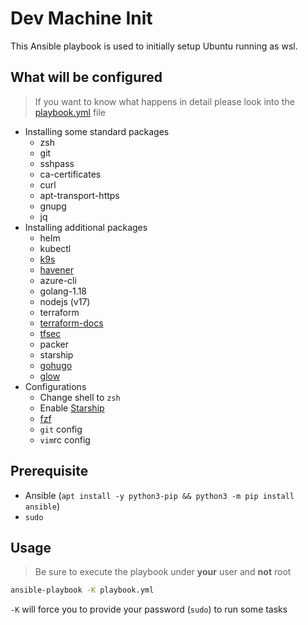 # Dev Machine Init

This Ansible playbook is used to initially setup Ubuntu running as wsl.

## What will be configured

> If you want to know what happens in detail please look into the [playbook.yml](playbook.yml) file

- Installing some standard packages
  - zsh
  - git
  - sshpass
  - ca-certificates
  - curl
  - apt-transport-https
  - gnupg
  - jq
- Installing additional packages
  - helm
  - kubectl
  - [k9s](https://github.com/derailed/k9s)
  - [havener](https://github.com/homeport/havener)
  - azure-cli
  - golang-1.18
  - nodejs (v17)
  - terraform
  - [terraform-docs](https://github.com/terraform-docs/terraform-docs)
  - [tfsec](https://github.com/aquasecurity/tfsec)
  - packer
  - starship
  - [gohugo](https://gohugo.io)
  - [glow](https://github.com/charmbracelet/glow)
- Configurations
  - Change shell to `zsh`
  - Enable [Starship](https://starship.rs)
  - [fzf](https://github.com/junegunn/fzf)
  - `git` config
  - `vim`rc config

## Prerequisite

- Ansible (`apt install -y python3-pip && python3 -m pip install ansible`)
- `sudo`

## Usage

> Be sure to execute the playbook under **your** user and **not** root

```bash
ansible-playbook -K playbook.yml
```

`-K` will force you to provide your password (`sudo`) to run some tasks

